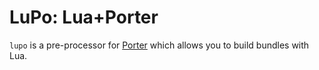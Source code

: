# LuPo: Lua+Porter

`lupo` is a pre-processor for [Porter](https://porter.sh/) which allows you to build bundles with Lua.
